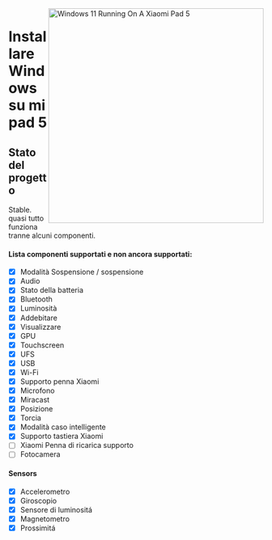 <img align="right" src="https://raw.githubusercontent.com/erdilS/Port-Windows-11-Xiaomi-Pad-5/main/nabu.png" width="425" alt="Windows 11 Running On A Xiaomi Pad 5">

# Installare Windows su mi pad 5

## Stato del progetto

Stable. quasi tutto funziona tranne alcuni componenti.

#### Lista componenti supportati e non ancora supportati: 

- [X] Modalità Sospensione / sospensione
- [X] Audio
- [X] Stato della batteria
- [X] Bluetooth
- [X] Luminosità
- [x] Addebitare
- [X] Visualizzare
- [X] GPU
- [X] Touchscreen
- [X] UFS
- [X] USB
- [X] Wi-Fi
- [X] Supporto penna Xiaomi
- [X] Microfono
- [X] Miracast
- [X] Posizione
- [X] Torcia
- [X] Modalità caso intelligente
- [X] Supporto tastiera Xiaomi
- [ ] Xiaomi Penna di ricarica supporto
- [ ] Fotocamera

#### Sensors

- [X] Accelerometro
- [X] Giroscopio
- [X] Sensore di luminositá
- [X] Magnetometro
- [X] Prossimitá
